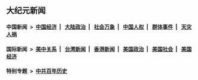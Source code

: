 ## 大纪元新闻

#### 中国新闻 &nbsp;>&nbsp; [中国经济](indexes/ncid283/README.md?12060045) &nbsp;| &nbsp; [大陆政治](indexes/ncid277/README.md?12060045) &nbsp;| &nbsp; [社会万象](indexes/ncid282/README.md?12060045) &nbsp;| &nbsp; [中国人权](indexes/ncid278/README.md?12060045) &nbsp;| &nbsp; [群体事件](indexes/ncid279/README.md?12060045) &nbsp;| &nbsp; [天灾人祸](indexes/ncid280/README.md?12060045)

#### 国际新闻 &nbsp;>&nbsp; [美中关系](indexes/nf1412576/README.md?12060045) &nbsp;| &nbsp; [台湾新闻](indexes/ncid1349361/README.md?12060045) &nbsp;| &nbsp; [香港新闻](indexes/ncid1349362/README.md?12060045) &nbsp;| &nbsp; [美国政治](indexes/ncid1078159/README.md?12060045) &nbsp;| &nbsp; [美国社会](indexes/ncid1078160/README.md?12060045) &nbsp;| &nbsp; [美国经济](indexes/ncid1078158/README.md?12060045)

#### 特别专题 &nbsp;>&nbsp; [中共百年历史](https://github.com/epoch-news/epoch-special/blob/master/README.md?12060045)  
